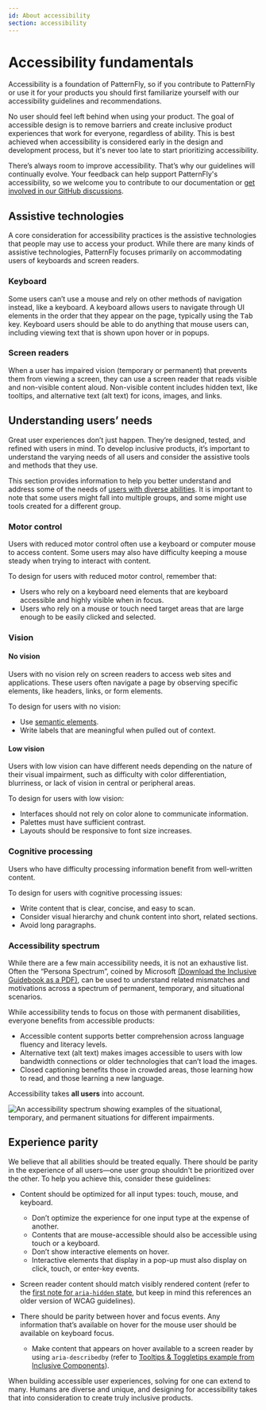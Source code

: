 ```yaml
---
id: About accessibility 
section: accessibility
---
```


# Accessibility fundamentals 

Accessibility is a foundation of PatternFly, so if you contribute to PatternFly or use it for your products you should first familiarize yourself with our accessibility guidelines and recommendations.

No user should feel left behind when using your product. The goal of accessible design is to remove barriers and create inclusive product experiences that work for everyone, regardless of ability. This is best achieved when accessibility is considered early in the design and development process, but it's never too late to start prioritizing accessibility.

There’s always room to improve accessibility. That’s why our guidelines will continually evolve. Your feedback can help support PatternFly's accessibility, so we welcome you to contribute to our documentation or [get involved in our GitHub discussions](https://github.com/orgs/patternfly/discussions). 

## Assistive technologies

A core consideration for accessibility practices is the assistive technologies that people may use to access your product. While there are many kinds of assistive technologies, PatternFly focuses primarily on accommodating users of keyboards and screen readers.

### Keyboard
Some users can’t use a mouse and rely on other methods of navigation instead, like a keyboard. A keyboard allows users to navigate through UI elements in the order that they appear on the page, typically using the <kbd>Tab</kbd> key. Keyboard users should be able to do anything that mouse users can, including viewing text that is shown upon hover or in popups.  

### Screen readers
When a user has impaired vision (temporary or permanent) that prevents them from viewing a screen, they can use a screen reader that reads visible and non-visible content aloud. Non-visible content includes hidden text, like tooltips, and alternative text (alt text) for icons, images, and links. 

## Understanding users’ needs
Great user experiences don’t just happen. They’re designed, tested, and refined with users in mind. To develop inclusive products, it’s important to understand the varying needs of all users and consider the assistive tools and methods that they use.

This section provides information to help you better understand and address some of the needs of [users with diverse abilities](https://www.a11yproject.com/posts/accessibility-is-blind-people/). It is important to note that some users might fall into multiple groups, and some might use tools created for a different group.

### Motor control
Users with reduced motor control often use a keyboard or computer mouse to access content. Some users may also have difficulty keeping a mouse steady when trying to interact with content.

To design for users with reduced motor control, remember that: 

- Users who rely on a keyboard need elements that are keyboard accessible and highly visible when in focus.
- Users who rely on a mouse or touch need target areas that are large enough to be easily clicked and selected.

### Vision

#### No vision 
Users with no vision rely on screen readers to access web sites and applications. These users often navigate a page by observing specific elements, like headers, links, or form elements.

To design for users with no vision:

- Use [semantic elements](www.w3schools.com/html/html5_semantic_elements.asp).
- Write labels that are meaningful when pulled out of context.

#### Low vision
Users with low vision can have different needs depending on the nature of their visual impairment, such as difficulty with color differentiation, blurriness, or lack of vision in central or peripheral areas.

To design for users with low vision:

- Interfaces should not rely on color alone to communicate information.
- Palettes must have sufficient contrast.
- Layouts should be responsive to font size increases.

### Cognitive processing 
Users who have difficulty processing information benefit from well-written content.

To design for users with cognitive processing issues:

- Write content that is clear, concise, and easy to scan.
- Consider visual hierarchy and chunk content into short, related sections. 
- Avoid long paragraphs.

### Accessibility spectrum

While there are a few main accessibility needs, it is not an exhaustive list. Often the “Persona Spectrum”, coined by Microsoft [(Download the Inclusive Guidebook as a PDF)](https://download.microsoft.com/download/b/0/d/b0d4bf87-09ce-4417-8f28-d60703d672ed/inclusive_toolkit_manual_final.pdf), can be used to understand related mismatches and motivations across a spectrum of permanent, temporary, and situational scenarios.

While accessibility tends to focus on those with permanent disabilities, everyone benefits from accessible products:

- Accessible content supports better comprehension across language fluency and literacy levels.
- Alternative text (alt text) makes images accessible to users with low bandwidth connections or older technologies that can’t load the images.
- Closed captioning benefits those in crowded areas, those learning how to read, and those learning a new language.

Accessibility takes **all users** into account.


<img src="./PF-a11y.png" alt="An accessibility spectrum showing examples of the situational, temporary, and permanent situations for different impairments." />

## Experience parity
We believe that all abilities should be treated equally. There should be parity in the experience of all users—one user group shouldn't be prioritized over the other.
To help you achieve this, consider these guidelines:

- Content should be optimized for all input types: touch, mouse, and keyboard.
  - Don’t optimize the experience for one input type at the expense of another.
  - Contents that are mouse-accessible should also be accessible using touch or a keyboard.
  - Don’t show interactive elements on hover. 
  - Interactive elements that display in a pop-up must also display on click, touch, or enter-key events.

- Screen reader content should match visibly rendered content (refer to the [first note for `aria-hidden` state](https://www.w3.org/TR/wai-aria/#h-note-59), but keep in mind this references an older version of WCAG guidelines).

- There should be parity between hover and focus events. Any information that’s available on hover for the mouse user should be available on keyboard focus.
  - Make content that appears on hover available to a screen reader by using `aria-describedby` (refer to [Tooltips & Toggletips example from Inclusive Components](https://inclusive-components.design/tooltips-toggletips/)).

When building accessible user experiences, solving for one can extend to many. Humans are diverse and unique, and designing for accessibility takes that into consideration to create truly inclusive products.
